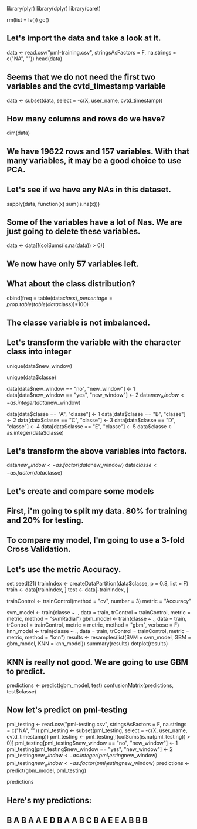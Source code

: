 library(plyr)
library(dplyr)
library(caret)

rm(list = ls())
gc()

## Let's import the data and take a look at it.

data <- read.csv("pml-training.csv", stringsAsFactors = F, na.strings = c("NA", ""))
head(data)

## Seems that we do not need the first two variables and the cvtd_timestamp variable

data <- subset(data, select = -c(X, user_name, cvtd_timestamp))

## How many columns and rows do we have?

dim(data)

## We have 19622 rows and 157 variables. With that many variables, it may be a good choice to use PCA.

## Let's see if we have any NAs in this dataset.

sapply(data, function(x) sum(is.na(x)))

## Some of the variables have a lot of Nas. We are just going to delete these variables.

data <- data[!(colSums(is.na(data)) > 0)]

## We now have only 57 variables left. 

## What about the class distribution?

cbind(freq = table(data$class), percentage = prop.table(table(data$class))*100)

## The classe variable is not imbalanced.

## Let's transform the variable with the character class into integer

unique(data$new_window)

unique(data$classe)

data[data$new_window == "no", "new_window"] <- 1
data[data$new_window == "yes", "new_window"] <- 2
data$new_window <- as.integer(data$new_window)

data[data$classe == "A", "classe"] <- 1
data[data$classe == "B", "classe"] <- 2
data[data$classe == "C", "classe"] <- 3
data[data$classe == "D", "classe"] <- 4
data[data$classe == "E", "classe"] <- 5
data$classe <- as.integer(data$classe)

## Let's transform the above variables into factors.

data$new_window <- as.factor(data$new_window)
data$classe <- as.factor(data$classe)

## Let's create and compare some models

## First, i'm going to split my data. 80% for training and 20% for testing.
## To compare my model, I'm going to use a 3-fold Cross Validation.
## Let's use the metric Accuracy.

set.seed(21)
trainIndex <- createDataPartition(data$classe, p = 0.8, list = F)
train <- data[trainIndex, ]
test <- data[-trainIndex, ]

trainControl <- trainControl(method = "cv", number = 3)
metric = "Accuracy"

svm_model <- train(classe ~ ., data = train, trControl = trainControl, metric = metric, method = "svmRadial")
gbm_model <- train(classe ~ ., data = train, trControl = trainControl, metric = metric, method = "gbm", verbose = F)
knn_model <- train(classe ~ ., data = train, trControl = trainControl, metric = metric, method = "knn")
results <- resamples(list(SVM = svm_model, GBM = gbm_model, KNN = knn_model))
summary(results)
dotplot(results)

## KNN is really not good. We are going to use GBM to predict. 

predictions <- predict(gbm_model, test)
confusionMatrix(predictions, test$classe)

## Now let's predict on pml-testing

pml_testing <- read.csv("pml-testing.csv", stringsAsFactors = F, na.strings = c("NA", ""))
pml_testing <- subset(pml_testing, select = -c(X, user_name, cvtd_timestamp))
pml_testing <- pml_testing[!(colSums(is.na(pml_testing)) > 0)]
pml_testing[pml_testing$new_window == "no", "new_window"] <- 1
pml_testing[pml_testing$new_window == "yes", "new_window"] <- 2
pml_testing$new_window <- as.integer(pml_testing$new_window)
pml_testing$new_window <- as.factor(pml_testing$new_window)
predictions <- predict(gbm_model, pml_testing)

predictions

## Here's my predictions: 
## B A B A A E D B A A B C B A E E A B B B 